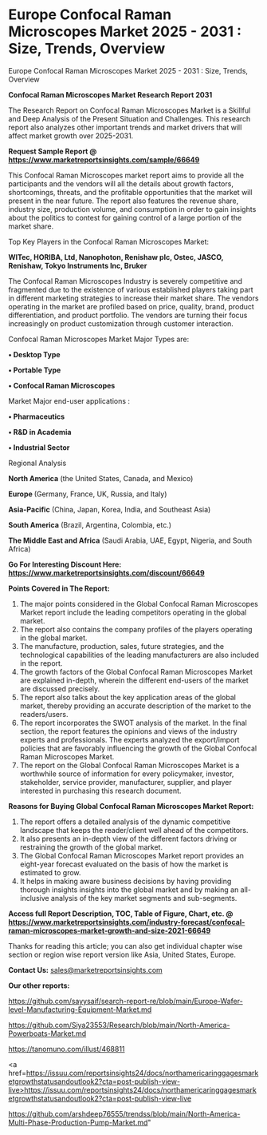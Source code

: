# Europe Confocal Raman Microscopes Market 2025 - 2031 : Size, Trends, Overview
Europe Confocal Raman Microscopes Market 2025 - 2031 : Size, Trends, Overview

<strong>Confocal Raman Microscopes Market Research Report 2031</strong>

The Research Report on Confocal Raman Microscopes Market is a Skillful and Deep Analysis of the Present Situation and Challenges. This research report also analyzes other important trends and market drivers that will affect market growth over 2025-2031.

<strong>Request Sample Report @ <a href=https://www.marketreportsinsights.com/sample/66649>https://www.marketreportsinsights.com/sample/66649</a></strong>

This Confocal Raman Microscopes market report aims to provide all the participants and the vendors will all the details about growth factors, shortcomings, threats, and the profitable opportunities that the market will present in the near future. The report also features the revenue share, industry size, production volume, and consumption in order to gain insights about the politics to contest for gaining control of a large portion of the market share.

Top Key Players in the Confocal Raman Microscopes Market:

<strong>WITec, HORIBA, Ltd, Nanophoton, Renishaw plc, Ostec, JASCO, Renishaw, Tokyo Instruments Inc, Bruker</strong>

The Confocal Raman Microscopes Industry is severely competitive and fragmented due to the existence of various established players taking part in different marketing strategies to increase their market share. The vendors operating in the market are profiled based on price, quality, brand, product differentiation, and product portfolio. The vendors are turning their focus increasingly on product customization through customer interaction.

Confocal Raman Microscopes Market Major Types are:

<strong>• Desktop Type

• Portable Type

• Confocal Raman Microscopes</strong>

Market Major end-user applications :

<strong>• Pharmaceutics

• R&D in Academia

• Industrial Sector</strong>

Regional Analysis

</u><strong><b>North America</b></strong> (the United States, Canada, and Mexico)

<strong><b>Europe </b></strong>(Germany, France, UK, Russia, and Italy)

<strong><b>Asia-Pacific</b></strong> (China, Japan, Korea, India, and Southeast Asia)

<strong><b>South America</b></strong> (Brazil, Argentina, Colombia, etc.)

<strong><b>The Middle East and Africa</b></strong> (Saudi Arabia, UAE, Egypt, Nigeria, and South Africa)

<strong>Go For Interesting Discount Here: <a href=https://www.marketreportsinsights.com/discount/66649>https://www.marketreportsinsights.com/discount/66649</a></strong>

<strong>Points Covered in The Report:</strong>
<ol>
  <li>The major points considered in the Global Confocal Raman Microscopes Market report include the leading competitors operating in the global market.</li>
  <li>The report also contains the company profiles of the players operating in the global market.</li>
  <li>The manufacture, production, sales, future strategies, and the technological capabilities of the leading manufacturers are also included in the report.</li>
  <li>The growth factors of the Global Confocal Raman Microscopes Market are explained in-depth, wherein the different end-users of the market are discussed precisely.</li>
  <li>The report also talks about the key application areas of the global market, thereby providing an accurate description of the market to the readers/users.</li>
  <li>The report incorporates the SWOT analysis of the market. In the final section, the report features the opinions and views of the industry experts and professionals. The experts analyzed the export/import policies that are favorably influencing the growth of the Global Confocal Raman Microscopes Market.</li>
  <li>The report on the Global Confocal Raman Microscopes Market is a worthwhile source of information for every policymaker, investor, stakeholder, service provider, manufacturer, supplier, and player interested in purchasing this research document.</li>
</ol>
<strong>Reasons for Buying Global Confocal Raman Microscopes Market Report:</strong>

<ol>
  <li>The report offers a detailed analysis of the dynamic competitive landscape that keeps the reader/client well ahead of the competitors.</li>
  <li>It also presents an in-depth view of the different factors driving or restraining the growth of the global market.</li>
  <li>The Global Confocal Raman Microscopes Market report provides an eight-year forecast evaluated on the basis of how the market is estimated to grow.</li>
  <li>It helps in making aware business decisions by having providing thorough insights insights into the global market and by making an all-inclusive analysis of the key market segments and sub-segments.</li>
</ol>
<strong>Access full Report Description, TOC, Table of Figure, Chart, etc. @ <a href=https://www.marketreportsinsights.com/industry-forecast/confocal-raman-microscopes-market-growth-and-size-2021-66649>https://www.marketreportsinsights.com/industry-forecast/confocal-raman-microscopes-market-growth-and-size-2021-66649</a></strong>


Thanks for reading this article; you can also get individual chapter wise section or region wise report version like Asia, United States, Europe.

<strong>Contact Us:</strong>
sales@marketreportsinsights.com

<strong>Our other reports:</strong>

<a href=https://github.com/sayysaif/search-report-re/blob/main/Europe-Wafer-level-Manufacturing-Equipment-Market.md>https://github.com/sayysaif/search-report-re/blob/main/Europe-Wafer-level-Manufacturing-Equipment-Market.md</a>

<a href=https://github.com/Siya23553/Research/blob/main/North-America-Powerboats-Market.md>https://github.com/Siya23553/Research/blob/main/North-America-Powerboats-Market.md</a>

<a href=https://tanomuno.com/illust/468811>https://tanomuno.com/illust/468811</a>

<a href=https://issuu.com/reportsinsights24/docs/northamericaringgagesmarketgrowthstatusandoutlook2?cta=post-publish-view-live>https://issuu.com/reportsinsights24/docs/northamericaringgagesmarketgrowthstatusandoutlook2?cta=post-publish-view-live</a>

<a href=https://github.com/arshdeep76555/trendss/blob/main/North-America-Multi-Phase-Production-Pump-Market.md>https://github.com/arshdeep76555/trendss/blob/main/North-America-Multi-Phase-Production-Pump-Market.md</a>"
